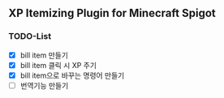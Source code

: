 ## XP Itemizing Plugin for Minecraft Spigot

### TODO-List
- [x]  bill item 만들기
- [x]  bill item 클릭 시 XP 주기
- [x]  bill item으로 바꾸는 명령어 만들기
- [ ]  번역기능 만들기
